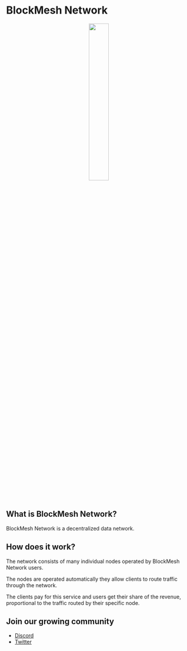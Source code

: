 # BlockMesh Network

<p align="center" width="100%">
    <img width="33%" src="https://imagedelivery.net/3RKw_J_fJQ_4KpJP3_YgXA/ebe1a44f-2f67-44f2-cdec-7f13632b7c00/public"> 
</p>

## What is BlockMesh Network?

BlockMesh Network is a decentralized data network.

## How does it work?

The network consists of many individual nodes operated by BlockMesh Network users.

The nodes are operated automatically they allow clients to route traffic through the network.

The clients pay for this service and users get their share of the revenue,
proportional to the traffic routed by their specific node.

## Join our growing community

* [Discord](https://blockmesh.xyz/discord)
* [Twitter](https://x.com/blockmesh_xyz)
